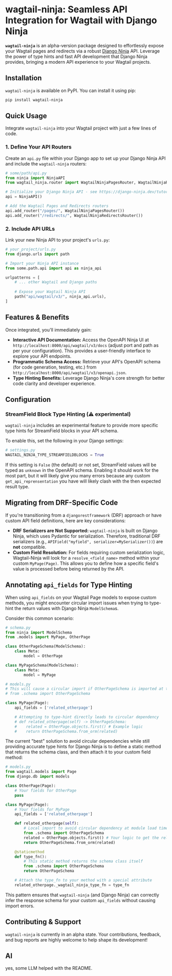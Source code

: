 

# wagtail-ninja: Seamless API Integration for Wagtail with Django Ninja

**`wagtail-ninja`** is an alpha-version package designed to effortlessly expose your Wagtail pages and redirects via a robust [Django Ninja](https://django-ninja.rest-framework.com/) API. Leverage the power of type hints and fast API development that Django Ninja provides, bringing a modern API experience to your Wagtail projects.



## Installation

`wagtail-ninja` is available on PyPI. You can install it using pip:

```bash
pip install wagtail-ninja
```

## Quick Usage

Integrate `wagtail-ninja` into your Wagtail project with just a few lines of code.

### 1. Define Your API Routers

Create an `api.py` file within your Django app to set up your Django Ninja API and include the `wagtail-ninja` routers:

```python
# some/path/api.py
from ninja import NinjaAPI
from wagtail_ninja.router import WagtailNinjaPagesRouter, WagtailNinjaRedirectsRouter

# Initialize your Django Ninja API - see https://django-ninja.dev/tutorial/ for more information
api = NinjaAPI()

# Add the Wagtail Pages and Redirects routers
api.add_router("/pages/", WagtailNinjaPagesRouter())
api.add_router("/redirects/", WagtailNinjaRedirectsRouter())
```

### 2\. Include API URLs

Link your new Ninja API to your project's `urls.py`:

```python
# your_project/urls.py
from django.urls import path

# Import your Ninja API instance
from some.path.api import api as ninja_api

urlpatterns = [
    # ... other Wagtail and Django paths
    
    # Expose your Wagtail Ninja API
    path("api/wagtail/v3/", ninja_api.urls),
]
```

## Features & Benefits

Once integrated, you'll immediately gain:

  * **Interactive API Documentation:** Access the OpenAPI Ninja UI at `http://localhost:8000/api/wagtail/v3/docs` (adjust port and path as per your configuration). This provides a user-friendly interface to explore your API endpoints.
  * **Programmatic Schema Access:** Retrieve your API's OpenAPI schema (for code generation, testing, etc.) from `http://localhost:8000/api/wagtail/v3/openapi.json`.
  * **Type Hinting Benefits:** Leverage Django Ninja's core strength for better code clarity and developer experience.



## Configuration

### StreamField Block Type Hinting (⚠ experimental)

`wagtail-ninja` includes an experimental feature to provide more specific type hints for StreamField blocks in your API schema.

To enable this, set the following in your Django settings:

```python
# settings.py
WAGTAIL_NINJA_TYPE_STREAMFIELDBLOCKS = True
```

If this setting is `False` (the default) or not set, StreamField values will be typed as `unknown` in the OpenAPI schema. Enabling it should work for the most part, but it will likely give you many errors because any custom `get_api_reprensentation` you have will likely clash with the then expected result type.


## Migrating from DRF-Specific Code

If you're transitioning from a `djangorestframework` (DRF) approach or have custom API field definitions, here are key considerations:

  * **DRF Serializers are Not Supported:** `wagtail-ninja` is built on Django Ninja, which uses Pydantic for serialization. Therefore, traditional DRF serializers (e.g., `APIField("myfield", serializer=MySerializer())`) are **not** compatible.
  * **Custom Field Resolution:** For fields requiring custom serialization logic, Wagtail-Ninja will look for a `resolve_<field_name>` method within your custom `MyPage(Page)`. This allows you to define how a specific field's value is processed before being returned by the API.

## Annotating `api_fields` for Type Hinting

When using `api_fields` on your Wagtail Page models to expose custom methods, you might encounter circular import issues when trying to type-hint the return values with Django Ninja `ModelSchema`s.

Consider this common scenario:

```python
# schema.py
from ninja import ModelSchema
from .models import MyPage, OtherPage

class OtherPageSchema(ModelSchema):
    class Meta:
        model = OtherPage

class MyPageSchema(ModelSchema):
    class Meta:
        model = MyPage
```

```python
# models.py
# This will cause a circular import if OtherPageSchema is imported at the top level
# from .schema import OtherPageSchema 

class MyPage(Page):
    api_fields = ['related_otherpage']

    # Attempting to type-hint directly leads to circular dependency
    # def related_otherpage(self) -> OtherPageSchema: 
    #    related = OtherPage.objects.first() # Example logic
    #    return OtherPageSchema.from_orm(related)
```

The current "best" solution to avoid circular dependencies while still providing accurate type hints for Django Ninja is to define a static method that returns the schema class, and then attach it to your custom field method:

```python
# models.py
from wagtail.models import Page
from django.db import models

class OtherPage(Page):
    # Your fields for OtherPage
    pass

class MyPage(Page):
    # Your fields for MyPage
    api_fields = ['related_otherpage']

    def related_otherpage(self):
        # Local import to avoid circular dependency at module load time
        from .schema import OtherPageSchema 
        related = OtherPage.objects.first() # Your logic to get the related object(s)
        return OtherPageSchema.from_orm(related)

    @staticmethod
    def type_fn():
        # This static method returns the schema class itself
        from .schema import OtherPageSchema
        return OtherPageSchema

    # Attach the type_fn to your method with a special attribute
    related_otherpage._wagtail_ninja_type_fn = type_fn
```

This pattern ensures that `wagtail-ninja` (and Django Ninja) can correctly infer the response schema for your custom `api_fields` without causing import errors.


## Contributing & Support

`wagtail-ninja` is currently in an alpha state. Your contributions, feedback, and bug reports are highly welcome to help shape its development\!


## AI
yes, some LLM helped with the README.

